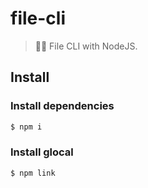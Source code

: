# file-cli

> 📁🌱 File CLI with NodeJS.

## Install

### Install dependencies

```js
$ npm i
```

### Install glocal

```js
$ npm link
```
